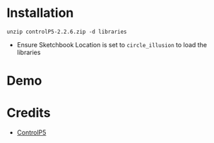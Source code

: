 # Installation

```
unzip controlP5-2.2.6.zip -d libraries
```

- Ensure Sketchbook Location is set to `circle_illusion` to load the libraries

# Demo

# Credits

- [ControlP5](https://github.com/sojamo/controlp5)

